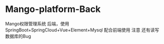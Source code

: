 # Mango-platform-Back
Mango权限管理系统 后端，使用SpringBoot+SpringCloud+Vue+Element+Mysql
配合前端使用 注意 还有读写数据库的Bug
